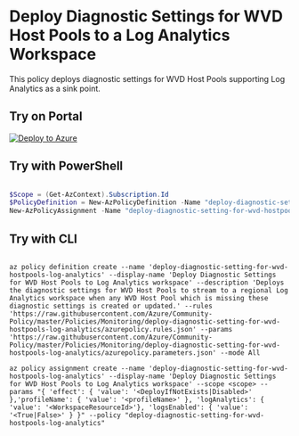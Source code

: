 # Deploy Diagnostic Settings for WVD Host Pools to a Log Analytics Workspace

This policy deploys diagnostic settings for WVD Host Pools supporting Log Analytics as a sink point.

## Try on Portal

[![Deploy to Azure](http://azuredeploy.net/deploybutton.png)](https://portal.azure.com/#blade/Microsoft_Azure_Policy/CreatePolicyDefinitionBlade/uri/https%3A%2F%2Fraw.githubusercontent.com%2FAzure%2Fcommunity-policy%2Fmaster%2Fpolicies%2FMonitoring%2Fdeploy-diagnostic-setting-for-wvd-hostpools-log-analytics%2Fazurepolicy.json)

## Try with PowerShell

````powershell

$Scope = (Get-AzContext).Subscription.Id
$PolicyDefinition = New-AzPolicyDefinition -Name "deploy-diagnostic-setting-for-wvd-hostpools-log-analytics" -DisplayName "Deploy Diagnostic Settings for WVD Host Pools to Log Analytics workspace" -description "Deploys the diagnostic settings for WVD Host Pools to stream to a regional Log Analytics workspace when any WVD Host Pool which is missing these diagnostic settings is created or updated." -Policy 'https://raw.githubusercontent.com/Azure/Community-Policy/master/Policies/Monitoring/deploy-diagnostic-setting-for-wvd-hostpools-log-analytics/azurepolicy.rules.json' -Parameter 'https://raw.githubusercontent.com/Azure/Community-Policy/master/Policies/Monitoring/deploy-diagnostic-setting-for-wvd-hostpools-log-analytics/azurepolicy.parameters.json' -Mode All
New-AzPolicyAssignment -Name "deploy-diagnostic-setting-for-wvd-hostpools-log-analytics" -DisplayName "Deploy Diagnostic Settings for WVD Host Pools to Log Analytics workspace" -Scope <scope> -PolicyDefinition $PolicyDefinition -effect <DeployIfNotExists|Disabled> -profileName <profileName> -logAnalytics <WorkspaceResourceId> -logsEnabled <True|False>

````

## Try with CLI

````cli

az policy definition create --name 'deploy-diagnostic-setting-for-wvd-hostpools-log-analytics' --display-name 'Deploy Diagnostic Settings for WVD Host Pools to Log Analytics workspace' --description 'Deploys the diagnostic settings for WVD Host Pools to stream to a regional Log Analytics workspace when any WVD Host Pool which is missing these diagnostic settings is created or updated.' --rules 'https://raw.githubusercontent.com/Azure/Community-Policy/master/Policies/Monitoring/deploy-diagnostic-setting-for-wvd-hostpools-log-analytics/azurepolicy.rules.json' --params 'https://raw.githubusercontent.com/Azure/Community-Policy/master/Policies/Monitoring/deploy-diagnostic-setting-for-wvd-hostpools-log-analytics/azurepolicy.parameters.json' --mode All

az policy assignment create --name 'deploy-diagnostic-setting-for-wvd-hostpools-log-analytics' --display-name 'Deploy Diagnostic Settings for WVD Host Pools to Log Analytics workspace' --scope <scope> --params "{ 'effect': { 'value': '<DeployIfNotExists|Disabled>' },'profileName': { 'value': '<profileName>' }, 'logAnalytics': { 'value': '<WorkspaceResourceId>'}, 'logsEnabled': { 'value': '<True|False>' } }" --policy "deploy-diagnostic-setting-for-wvd-hostpools-log-analytics"

````
